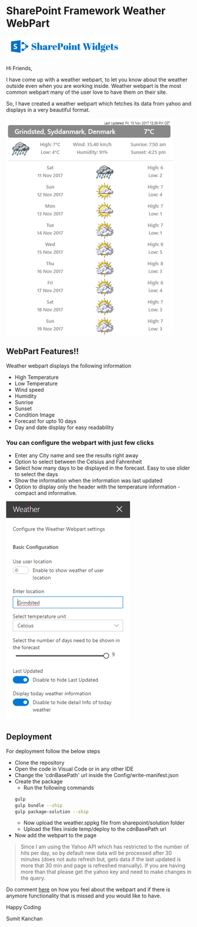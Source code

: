 # SharePoint Framework Weather WebPart

[![SharePoint Framework Helper](/Images/SP.png?raw=true "SharePoint Framework Helper" )](http://sharepointwidgets.blogspot.com)

Hi Friends,

I have come up with a weather webpart, to let you know about the weather outside even when you are working inside. Weather webpart is the most common webpart many of the user love to have them on their site.

So, I have created a weather webpart which fetches its data from yahoo and displays in a very beautiful format.

![SharePoint Framework Weather Webpart](/Images/WeatherMain.png?raw=true "WebPart Home")

## WebPart Features!!
Weather webpart displays the following information
  - High Temperature
  - Low Temperature
  - Wind speed
  - Humidity
  - Sunrise
  - Sunset
  - Condition Image
  - Forecast for upto 10 days
  - Day and date display for easy readability
  

### You can configure the webpart with just few clicks
  - Enter any City name and see the results right away
  - Option to select between the Celsius and Fahrenheit
  - Select how many days to be displayed in the forecast. Easy to use slider to select the days
  - Show the information when the information was last updated
  - Option to display only the header with the temperature information - compact and informative.
  
  ![Webpart Settings](/Images/Webpart-settings.png?raw=true "WebPart Settings") 

## Deployment

For deployment follow the below steps
  - Clone the repository
  - Open the code in Visual Code or in any other IDE
  - Change the 'cdnBasePath' url inside the Config/write-manifest.json
  - Create the package
    - Run the following commands
    ```sh
    gulp
    gulp bundle --ship
    gulp package-solution --ship
    ```
    - Now upload the weather.sppkg file from sharepoint/solution folder
    - Upload the files inside temp/deploy to the cdnBasePath url
- Now add the webpart to the page
  
>Since I am using the Yahoo API which has restricted to the number of hits per day, so by default new data will be processed after 30 minutes (does not auto refresh but, gets data if the last updated is more that 30 min and page is refreshed manually). If you are having more than that please get the yahoo key and need to make changes in the query. 

Do comment [here](http://sharepointwidgets.blogspot.com/2017/11/sharepoint-framework-weather-webpart.html) on how you feel about the webpart and if there is anymore functionality that is missed and you would like to have.

Happy Coding  

Sumit Kanchan
